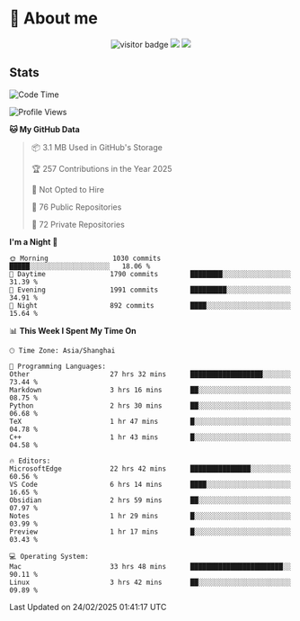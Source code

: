 <!-- ![](https://youpai.roccoshi.top/img/20200804214216.png) -->

# 🧐 About me
 
<p align="center">
<img src="https://visitor-badge.laobi.icu/badge?page_id=Lincest.Lincest&title=hits" alt="visitor badge"/>
<a href="mailto:imroccoshi@gmail.com"><img src="https://img.shields.io/badge/gmail-imroccoshi%40gmail.com-red"></a>
<a href="https://blog.roccoshi.top"><img src="https://img.shields.io/badge/blog-roccoshi-green"></a>
</p>

## Stats

<!--START_SECTION:waka-->
![Code Time](http://img.shields.io/badge/Code%20Time-2%2C160%20hrs%2047%20mins-blue)

![Profile Views](http://img.shields.io/badge/Profile%20Views-1-blue)

**🐱 My GitHub Data** 

> 📦 3.1 MB Used in GitHub's Storage 
 > 
> 🏆 257 Contributions in the Year 2025
 > 
> 🚫 Not Opted to Hire
 > 
> 📜 76 Public Repositories 
 > 
> 🔑 72 Private Repositories 
 > 
**I'm a Night 🦉** 

```text
🌞 Morning                1030 commits        █████░░░░░░░░░░░░░░░░░░░░   18.06 % 
🌆 Daytime                1790 commits        ████████░░░░░░░░░░░░░░░░░   31.39 % 
🌃 Evening                1991 commits        █████████░░░░░░░░░░░░░░░░   34.91 % 
🌙 Night                  892 commits         ████░░░░░░░░░░░░░░░░░░░░░   15.64 % 
```


📊 **This Week I Spent My Time On** 

```text
🕑︎ Time Zone: Asia/Shanghai

💬 Programming Languages: 
Other                    27 hrs 32 mins      ██████████████████░░░░░░░   73.44 % 
Markdown                 3 hrs 16 mins       ██░░░░░░░░░░░░░░░░░░░░░░░   08.75 % 
Python                   2 hrs 30 mins       ██░░░░░░░░░░░░░░░░░░░░░░░   06.68 % 
TeX                      1 hr 47 mins        █░░░░░░░░░░░░░░░░░░░░░░░░   04.78 % 
C++                      1 hr 43 mins        █░░░░░░░░░░░░░░░░░░░░░░░░   04.58 % 

🔥 Editors: 
MicrosoftEdge            22 hrs 42 mins      ███████████████░░░░░░░░░░   60.56 % 
VS Code                  6 hrs 14 mins       ████░░░░░░░░░░░░░░░░░░░░░   16.65 % 
Obsidian                 2 hrs 59 mins       ██░░░░░░░░░░░░░░░░░░░░░░░   07.97 % 
Notes                    1 hr 29 mins        █░░░░░░░░░░░░░░░░░░░░░░░░   03.99 % 
Preview                  1 hr 17 mins        █░░░░░░░░░░░░░░░░░░░░░░░░   03.43 % 

💻 Operating System: 
Mac                      33 hrs 48 mins      ███████████████████████░░   90.11 % 
Linux                    3 hrs 42 mins       ██░░░░░░░░░░░░░░░░░░░░░░░   09.89 % 
```


 Last Updated on 24/02/2025 01:41:17 UTC
<!--END_SECTION:waka-->


